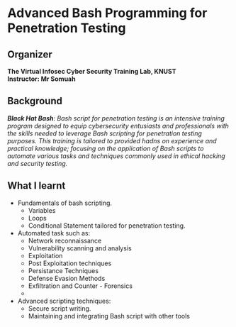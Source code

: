 # Advanced Bash Programming for Penetration Testing

## Organizer
  **The Virtual Infosec Cyber Security Training Lab, KNUST**               
  **Instructor: Mr Somuah**
## Background
***Black Hat Bash**: 
      Bash script for penetration testing is an intensive training program designed to equip cybersecurity entusiasts and professionals with the skills needed to leverage Bash scripting for penetration testing purposes. This training is tailored to provided hadns on experience and practical knowledge; focusing on the application of Bash scripts to automate various tasks and techniques commonly used in ethical hacking and security testing.*

## What I learnt
- Fundamentals of bash scripting.
  - Variables
  - Loops
  - Conditional Statement tailored for penetration testing.
- Automated task such as:
  - Network reconnaissance
  - Vulnerability scanning and analysis
  - Exploitation
  - Post Exploitation techniques
  - Persistance Techniques
  - Defense Evasion Methods
  - Exfiltration and Counter - Forensics
  - 
- Advanced scripting techniques:
  - Secure script writing.
  - Maintaining and integrating Bash script with other tools
  
